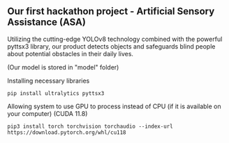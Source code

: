 Our first hackathon project - Artificial Sensory Assistance (ASA)
------------------------------------
Utilizing the cutting-edge YOLOv8 technology combined with the powerful pyttsx3 library, our product detects objects and safeguards blind people about potential obstacles in their daily lives.

(Our model is stored in "model" folder)

Installing necessary libraries
```
pip install ultralytics pyttsx3
```
Allowing system to use GPU to process instead of CPU (if it is available on your computer)
(CUDA 11.8)
```
pip3 install torch torchvision torchaudio --index-url https://download.pytorch.org/whl/cu118
```

